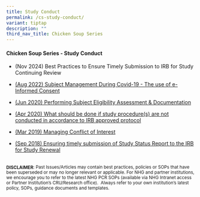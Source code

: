 ```yaml
---
title: Study Conduct
permalink: /cs-study-conduct/
variant: tiptap
description: ""
third_nav_title: Chicken Soup Series
---
```

<h4><strong>Chicken Soup Series - Study Conduct</strong></h4>
<p></p>
<ul data-tight="true" class="tight">
<li>
<p>(Nov 2024) Best Practices to Ensure Timely Submission to IRB for Study
Continuing Review</p>
</li>
<li>
<p><a href="/files/Chicken Soup/StudyConduct/Aug_22__Subject_Management_During_Covid_19___The_use_of_e_Informed_Consent.pdf" rel="noopener noreferrer nofollow" target="_blank">(Aug 2022) Subject Management During Covid-19 - The use of e-Informed Consent</a>
</p>
</li>
<li>
<p><a href="/files/Chicken Soup/StudyConduct/Jun_20__Performing_Subject_Eligibility_Assessment___Documentation.pdf" rel="noopener noreferrer nofollow" target="_blank">(Jun 2020) Performing Subject Eligibility Assessment &amp; Documentation</a>
</p>
</li>
<li>
<p><a href="/files/Chicken Soup/StudyConduct/Apr_20__What_should_be_done_if_study_procedure_s__are_not_conducted_in_accordance_to_IRB_approved_protocol.pdf" rel="noopener noreferrer nofollow" target="_blank">(Apr 2020) What should be done if study procedure(s) are not conducted in accordance to IRB approved protocol</a>
</p>
</li>
<li>
<p><a href="/files/Chicken Soup/StudyConduct/Mar_19__Managing_Conflict_of_Interest.pdf" rel="noopener noreferrer nofollow" target="_blank">(Mar 2019) Managing Conflict of Interest</a>
</p>
</li>
<li>
<p><a href="/files/Chicken Soup/StudyConduct/Sep_18__Ensuring_timely_submission_of_Study_Status_Report_to_the_IRB_for_Study_Renewal.pdf" rel="noopener noreferrer nofollow" target="_blank">(Sep 2018) Ensuring timely submission of Study Status Report to the IRB for Study Renewal</a>
</p>
</li>
</ul>
<p></p>
<p>
<br><strong><sub>DISCLAIMER</sub></strong><sub>: Past Issues/Articles may contain best practices, policies or SOPs that have been superseded or may no longer relevant or applicable. For NHG and partner institutions, we encourage you to refer to the latest NHG PCR SOPs (available via NHG Intranet access or Partner Institution’s CRU/Research office).&nbsp; Always refer to your own institution’s latest policy, SOPs, guidance documents and templates.</sub>
</p>
<p></p>